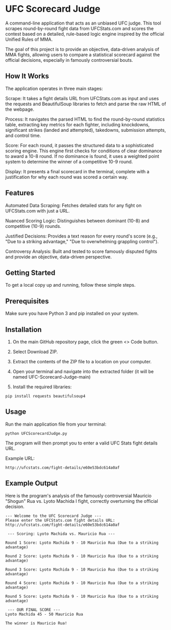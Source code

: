 
# UFC Scorecard Judge
A command-line application that acts as an unbiased UFC judge. This tool scrapes round-by-round fight data from UFCStats.com and scores the contest based on a detailed, rule-based logic engine inspired by the official Unified Rules of MMA.

The goal of this project is to provide an objective, data-driven analysis of MMA fights, allowing users to compare a statistical scorecard against the official decisions, especially in famously controversial bouts.

## How It Works
The application operates in three main stages:

Scrape: It takes a fight details URL from UFCStats.com as input and uses the requests and BeautifulSoup libraries to fetch and parse the raw HTML of the webpage.

Process: It navigates the parsed HTML to find the round-by-round statistics table, extracting key metrics for each fighter, including knockdowns, significant strikes (landed and attempted), takedowns, submission attempts, and control time.

Score: For each round, it passes the structured data to a sophisticated scoring engine. This engine first checks for conditions of clear dominance to award a 10-8 round. If no dominance is found, it uses a weighted point system to determine the winner of a competitive 10-9 round.

Display: It presents a final scorecard in the terminal, complete with a justification for why each round was scored a certain way.

## Features
Automated Data Scraping: Fetches detailed stats for any fight on UFCStats.com with just a URL.

Nuanced Scoring Logic: Distinguishes between dominant (10-8) and competitive (10-9) rounds.

Justified Decisions: Provides a text reason for every round's score (e.g., "Due to a striking advantage," "Due to overwhelming grappling control").

Controversy Analysis: Built and tested to score famously disputed fights and provide an objective, data-driven perspective.

## Getting Started
To get a local copy up and running, follow these simple steps.

## Prerequisites
Make sure you have Python 3 and pip installed on your system.

## Installation

1. On the main GitHub repository page, click the green <> Code button.

2. Select Download ZIP.

3. Extract the contents of the ZIP file to a location on your computer.

4. Open your terminal and navigate into the extracted folder (it will be named UFC-Scorecard-Judge-main)
  
5. Install the required libraries:
```
pip install requests beautifulsoup4
```
## Usage
Run the main application file from your terminal:
```
python UFCScorecardJudge.py
```
The program will then prompt you to enter a valid UFC Stats fight details URL.

Example URL:
```
http://ufcstats.com/fight-details/e60e53bdc614a0af
```
## Example Output
Here is the program's analysis of the famously controversial Mauricio "Shogun" Rua vs. Lyoto Machida I fight, correctly overturning the official decision.
```
--- Welcome to the UFC Scorecard Judge ---
Please enter the UFCStats.com fight details URL: http://ufcstats.com/fight-details/e60e53bdc614a0af

 --- Scoring: Lyoto Machida vs. Mauricio Rua ---

Round 1 Score: Lyoto Machida 9 - 10 Mauricio Rua (Due to a striking advantage)

Round 2 Score: Lyoto Machida 9 - 10 Mauricio Rua (Due to a striking advantage)

Round 3 Score: Lyoto Machida 9 - 10 Mauricio Rua (Due to a striking advantage)

Round 4 Score: Lyoto Machida 9 - 10 Mauricio Rua (Due to a striking advantage)

Round 5 Score: Lyoto Machida 9 - 10 Mauricio Rua (Due to a striking advantage)

 --- OUR FINAL SCORE ---
Lyoto Machida 45 - 50 Mauricio Rua

The winner is Mauricio Rua!
```
